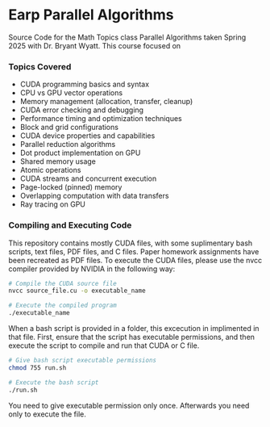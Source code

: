 # Earp Parallel Algorithms
 Source Code for the Math Topics class Parallel Algorithms taken Spring 2025 with Dr. Bryant Wyatt. This course focused on 

### Topics Covered
* CUDA programming basics and syntax
* CPU vs GPU vector operations
* Memory management (allocation, transfer, cleanup)
* CUDA error checking and debugging
* Performance timing and optimization techniques
* Block and grid configurations
* CUDA device properties and capabilities
* Parallel reduction algorithms
* Dot product implementation on GPU
* Shared memory usage
* Atomic operations
* CUDA streams and concurrent execution
* Page-locked (pinned) memory
* Overlapping computation with data transfers
* Ray tracing on GPU


### Compiling and Executing Code
This repository contains mostly CUDA files, with some suplimentary bash scripts, text files, PDF files, and C files. Paper homework assignments have been recreated as PDF files. To execute the CUDA files, please use the nvcc compiler provided by NVIDIA in the following way:
```bash
# Compile the CUDA source file
nvcc source_file.cu -o executable_name

# Execute the compiled program
./executable_name
```

When a bash script is provided in a folder, this excecution in implimented in that file. First, ensure that the script has executable permissions, and then execute the script to compile and run that CUDA or C file.
```bash
# Give bash script executable permissions
chmod 755 run.sh

# Execute the bash script
./run.sh
```
You need to give executable permission only once. Afterwards you need only to execute the file.
